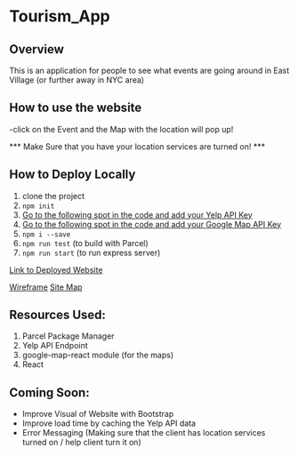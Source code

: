# Tourism_App

## Overview
This is an application for people to see what events are going around in East Village (or further away in NYC area)

## How to use the website 
-click on the Event and the Map with the location will pop up!

*** Make Sure that you have your location services are turned on! ***

## How to Deploy Locally
1. clone the project
2. ```npm init```
3. [Go to the following spot in the code and add your Yelp API Key](https://github.com/traumasv/Tourism_App/blob/e2efbf10cf874bebdf9f0e71e400dcdc254428c7/index.js#L72)
4. [Go to the following spot in the code and add your Google Map API Key](https://github.com/traumasv/Tourism_App/blob/e2efbf10cf874bebdf9f0e71e400dcdc254428c7/index.js#L149)
5. ``` npm i --save ```
6. ``` npm run test ``` (to build with Parcel)
7. ``` npm run start ``` (to run express server)

[Link to Deployed Website](https://whatsupineastvillage.herokuapp.com/)

[Wireframe](https://docs.google.com/document/d/1BDCdZA4ewYOwiy5oX22tFIT31OnX4XFlcClIpfScE-0/edit?usp=sharing)
[Site Map](https://docs.google.com/drawings/d/18bldMvCOfeZZasUu2jpNd1i24B6fxa2MLSWLfDd0fiU/edit?usp=sharing)

## Resources Used:
1. Parcel Package Manager
2. Yelp API Endpoint
3. google-map-react module (for the maps)
4. React

## Coming Soon:
- Improve Visual of Website with Bootstrap
- Improve load time by caching the Yelp API data
- Error Messaging (Making sure that the client has location services turned on / help client turn it on)
